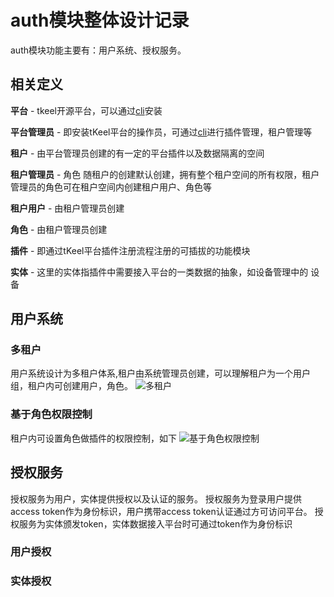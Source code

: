 # auth模块整体设计记录
auth模块功能主要有：用户系统、授权服务。
## 相关定义
**平台** - tkeel开源平台，可以通过[cli](../cli/CLI-001-k8s-init-and-uninstall-behaviors.md)安装

**平台管理员** - 即安装tKeel平台的操作员，可通过[cli]()进行插件管理，租户管理等

**租户** - 由平台管理员创建的有一定的平台插件以及数据隔离的空间

**租户管理员** - 角色 随租户的创建默认创建，拥有整个租户空间的所有权限，租户管理员的角色可在租户空间内创建租户用户、角色等

**租户用户** - 由租户管理员创建

**角色** - 由租户管理员创建

**插件** - 即通过tKeel平台插件注册流程注册的可插拔的功能模块

**实体** - 这里的实体指插件中需要接入平台的一类数据的抽象，如设备管理中的 设备



## 用户系统
### 多租户
 用户系统设计为多租户体系,租户由系统管理员创建，可以理解租户为一个用户组，租户内可创建用户，角色。
 ![多租户](../../images/img/auth/tenant.png)
### 基于角色权限控制
 租户内可设置角色做插件的权限控制，如下
 ![基于角色权限控制](../../images/img/auth/rbac.png)

## 授权服务
授权服务为用户，实体提供授权以及认证的服务。
授权服务为登录用户提供access token作为身份标识，用户携带access token认证通过方可访问平台。
授权服务为实体颁发token，实体数据接入平台时可通过token作为身份标识
### 用户授权

### 实体授权